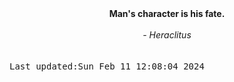 
<div align="center"><b><span>Man's character is his fate.</span></b><br><br><i> - Heraclitus</i></div>
<br><br><kbd>Last updated:Sun Feb 11 12:08:04 2024</kbd>